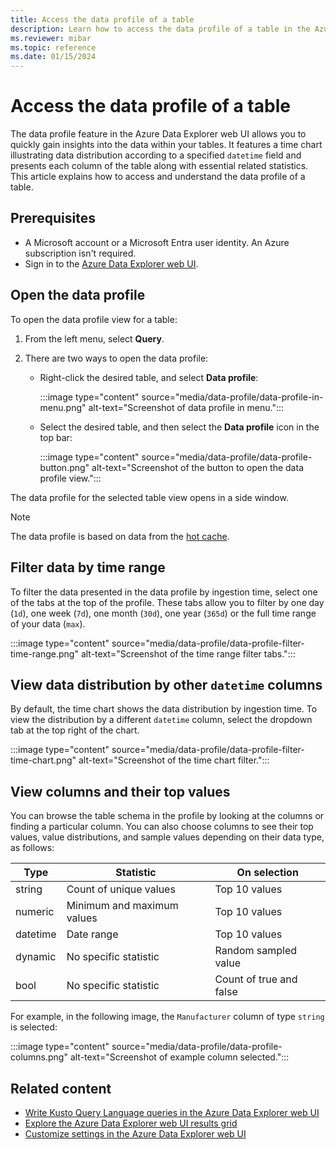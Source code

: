 ```yaml
---
title: Access the data profile of a table
description: Learn how to access the data profile of a table in the Azure Data Explorer web UI.
ms.reviewer: mibar
ms.topic: reference
ms.date: 01/15/2024
---
```


# Access the data profile of a table

The data profile feature in the Azure Data Explorer web UI allows you to quickly gain insights into the data within your tables. It features a time chart illustrating data distribution according to a specified `datetime` field and presents each column of the table along with essential related statistics. This article explains how to access and understand the data profile of a table.

## Prerequisites

* A Microsoft account or a Microsoft Entra user identity. An Azure subscription isn't required.
* Sign in to the [Azure Data Explorer web UI](https://dataexplorer.azure.com/).

## Open the data profile

To open the data profile view for a table:

1. From the left menu, select **Query**.
1. There are two ways to open the data profile:

     * Right-click the desired table, and select **Data profile**:

         :::image type="content" source="media/data-profile/data-profile-in-menu.png" alt-text="Screenshot of data profile in menu.":::
     
     * Select the desired table, and then select the **Data profile** icon in the top bar:

         :::image type="content" source="media/data-profile/data-profile-button.png" alt-text="Screenshot of the button to open the data profile view.":::

The data profile for the selected table view opens in a side window.

> [!NOTE]
> The data profile is based on data from the [hot cache](kusto/management/cache-policy.md).

## Filter data by time range

To filter the data presented in the data profile by ingestion time, select one of the tabs at the top of the profile. These tabs allow you to filter by one day (`1d`), one week (`7d`), one month (`30d`), one year (`365d`) or the full time range of your data (`max`).

:::image type="content" source="media/data-profile/data-profile-filter-time-range.png" alt-text="Screenshot of the time range filter tabs.":::

## View data distribution by other `datetime` columns

By default, the time chart shows the data distribution by ingestion time. To view the distribution by a different `datetime` column, select the dropdown tab at the top right of the chart.

:::image type="content" source="media/data-profile/data-profile-filter-time-chart.png" alt-text="Screenshot of the time chart filter.":::

## View columns and their top values

You can browse the table schema in the profile by looking at the columns or finding a particular column. You can also choose columns to see their top values, value distributions, and sample values depending on their data type, as follows:

|Type|Statistic|On selection|
|--|--|--|
|string|Count of unique values| Top 10 values|
|numeric|Minimum and maximum values| Top 10 values|
|datetime|Date range| Top 10 values|
|dynamic|No specific statistic|Random sampled value|
|bool|No specific statistic|Count of true and false|

For example, in the following image, the `Manufacturer` column of type `string` is selected:

:::image type="content" source="media/data-profile/data-profile-columns.png" alt-text="Screenshot of example column selected.":::

## Related content

* [Write Kusto Query Language queries in the Azure Data Explorer web UI](web-ui-kql.md)
* [Explore the Azure Data Explorer web UI results grid](web-results-grid.md)
* [Customize settings in the Azure Data Explorer web UI](web-customize-settings.md)
